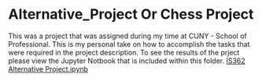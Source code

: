 # Alternative_Project Or Chess Project


 This was a project that was assigned during my time at CUNY - School of Professional.  This is my personal take on how to accomplish the tasks that were required in the project description.  To see the results of the prject please view the Jupyter Notbook that is included within this folder.  [IS362 Alternative Project.ipynb](https://github.com/HeinoPortfolio/Python/blob/master/Projects/Alternative_Project-master/IS362%20Alternative%20Project.ipynb)
